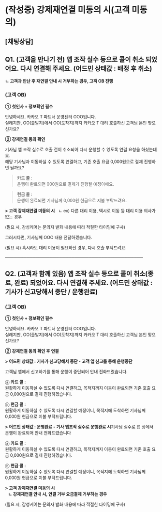 # (작성중) 강제재연결 미동의 시(고객 미동의)

**[채팅상담]**
----------

**Q1. (고객을 만나기 전)** **앱 조작 실수 등으로 콜이 취소 되었어요. 다시 연결해 주세요. (어드민 상태값 : 배정 후 취소)**
-------------------------------------------------------------------------------

**ㄴ 고객과 만난 후 재연결 안내 시 거부하는 경우, 고객 OB 진행**

### **(고객 OB)**

**① 첫인사 + 정보확인 필수**

안녕하세요. 카카오 T 파트너 운영센터 OOO입니다.  
실례지만, OO(출발지)에서 OO(도착지)까지 카카오 T 대리 호출하신 고객님 본인 맞으신가요?

**② 강제연결 동의 확인**

기사님 앱 조작 실수로 호출 건이 취소되어 다시 운행할 수 있도록 연결 요청을 하셨는데요.  
해당 기사님과 이동하실 수 있도록 연결하고, 기존 호출 요금 0,000원으로 결제 진행하면 될까요?

> **카드 콜** :   
운행이 완료되면 000원으로 결제가 진행될 예정이에요.

> **현금 콜** :   
운행이 완료되면 기사님께 0,000원 현금으로 지불 부탁드려요.

**> 고객 강제재연결 미동의 시**   ㄴ ex) 다른 대리 이용, 택시로 이동 등 대리 이용 의사가 없는 경우

(필요 시, 감성케어는 문의자 발화 내용에 따라 적절한 타이밍에 구사)

그러시다면, 기사님께 OOO 내용 전달하겠습니다.

(필요 시) 혹시라도 대리 이용이 필요하신 경우, 다시 호출 부탁드려요.

**──────────────────────────────────────────────**

**Q2. (고객과 함께 있음)** **앱 조작 실수 등으로 콜이 취소(종료, 완료) 되었어요. 다시 연결해 주세요.** **(어드민 상태값 : 기사가 신고당해서 중단 / 운행완료)**
-------------------------------------------------------------------------------------------------------

### **(고객 OB)**

**① 첫인사 + 정보확인 필수**

안녕하세요. 카카오 T 파트너 운영센터 OOO입니다.  
실례지만, OO(출발지)에서 OO(도착지)까지 카카오 T 대리 호출하신 고객님 본인 맞으신가요?

**② 강제연결 동의 확인 후 연결**

**> 어드민 상태값 : 기사가 신고당해서 중단 - 고객 앱 신고를 통해 운행중단**

고객님 앱에서 신고하기를 통해 운행이 중단되어 안내 전화드렸습니다.

ⓐ **카드 콜** :  
원활하게 이동하실 수 있도록 다시 연결하고, 목적지까지 이동이 완료되면 기존 호출 요금 0,000원으로 결제 진행하겠습니다.

ⓑ **현금 콜** :   
원활하게 이동하실 수 있도록 다시 연결할 예정이니, 목적지에 도착하면 기사님께 0,000원 현금으로 지불 부탁드립니다.

**> 어드민 상태값 : 운행완료 - 기사 앱조작 실수로 운행완료 시**기사님 실수로 앱 상에서 운행이 완료되어 안내 전화드렸습니다

ⓐ **카드 콜** :  
원활하게 이동하실 수 있도록 다시 연결하고, 목적지까지 이동이 완료되면 기존 호출 요금 0,000원으로 결제 진행하겠습니다.

ⓑ **현금 콜** :   
원활하게 이동하실 수 있도록 다시 연결할 예정이니, 목적지에 도착하면 기사님께 0,000원 현금으로 지불 부탁드립니다.

**> 고객 강제재연결 미동의 시  
   ㄴ 강제재연결 안내 시, 연결 거부 요금결제 거부하는 경우**

(필요 시, 감성케어는 문의자 발화 내용에 따라 적절한 타이밍에 구사)